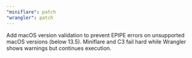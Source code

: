 ```yaml
---
"miniflare": patch
"wrangler": patch
---
```


Add macOS version validation to prevent EPIPE errors on unsupported macOS versions (below 13.5). Miniflare and C3 fail hard while Wrangler shows warnings but continues execution.

